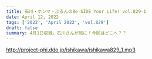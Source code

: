 ```yaml
---
title: 石川・ホンマ・ぶるんのBe-SIDE Your Life! vol.829-1
date: April 12, 2022
tags: ['2022', 'April 2022', 'vol.829']
draft: false
summary: 4月1日収録。石川さんが旅に！今回はどこへ？？
---
```


http://project-phi.ddo.jp/ishikawa/ishikawa829_1.mp3
